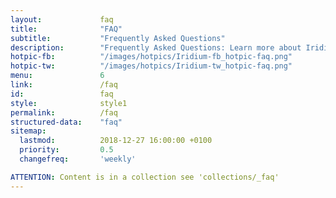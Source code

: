 ```yaml
---
layout:				faq
title:				"FAQ"
subtitle:			"Frequently Asked Questions"
description:		"Frequently Asked Questions: Learn more about Iridium Browser and its features such as updating the browser, synching bookmarks, default search engine, audio/video player, extensions and add ons, etc."
hotpic-fb:			"/images/hotpics/Iridium-fb_hotpic-faq.png"
hotpic-tw:			"/images/hotpics/Iridium-tw_hotpic-faq.png"
menu:				6
link:				/faq
id:					faq
style:				style1
permalink:			/faq
structured-data:	"faq"
sitemap:
  lastmod:			2018-12-27 16:00:00 +0100
  priority:			0.5
  changefreq:		'weekly'

ATTENTION: Content is in a collection see 'collections/_faq'
---
```

